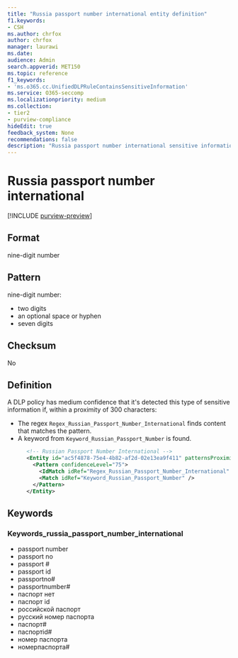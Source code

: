 ```yaml
---
title: "Russia passport number international entity definition"
f1.keywords:
- CSH
ms.author: chrfox
author: chrfox
manager: laurawi
ms.date:
audience: Admin
search.appverid: MET150
ms.topic: reference
f1_keywords:
- 'ms.o365.cc.UnifiedDLPRuleContainsSensitiveInformation'
ms.service: O365-seccomp
ms.localizationpriority: medium
ms.collection:
- tier2
- purview-compliance
hideEdit: true
feedback_system: None
recommendations: false
description: "Russia passport number international sensitive information type entity definition."
---
```


# Russia passport number international

[!INCLUDE [purview-preview](../includes/purview-preview.md)]

## Format

nine-digit number

## Pattern

nine-digit number:

- two digits
- an optional space or hyphen
- seven digits

## Checksum

No

## Definition

A DLP policy has medium confidence that it's detected this type of sensitive information if, within a proximity of 300 characters:

- The regex `Regex_Russian_Passport_Number_International` finds content that matches the pattern.
- A keyword from `Keyword_Russian_Passport_Number` is found.

```xml
      <!-- Russian Passport Number International -->
      <Entity id="ac5f4878-75e4-4b82-af2d-02e13ea9f411" patternsProximity="300" recommendedConfidence="75">
        <Pattern confidenceLevel="75">
          <IdMatch idRef="Regex_Russian_Passport_Number_International" />
          <Match idRef="Keyword_Russian_Passport_Number" />
        </Pattern>
      </Entity>
```

## Keywords

### Keywords_russia_passport_number_international

- passport number
- passport no
- passport #
- passport id
- passportno#
- passportnumber#
- паспорт нет
- паспорт id
- pоссийской паспорт
- pусский номер паспорта
- паспорт#
- паспортid#
- номер паспорта
- номерпаспорта#
